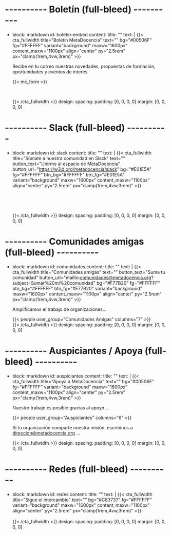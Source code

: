 # ---------- Boletín (full-bleed) ----------
- block: markdown
  id: boletin-embed
  content:
    title: ""
    text: |
      {{< cta_fullwidth
          title="Boletín MetaDocencia"
          text=""
          bg="#00506F" fg="#FFFFFF"
          variant="background"
          maxw="1600px"
          content_maxw="1100px"
          align="center"
          py="2.5rem" px="clamp(1rem,4vw,3rem)"
      >}}
      <div class="mx-auto max-w-3xl text-white">
        <p class="text-lg leading-relaxed mb-4">
          Recibe en tu correo nuestras novedades, propuestas de formación, oportunidades y eventos de interés.
        </p>
        <div class="mt-2">
          {{< mc_form >}}
        </div>
        <p class="text-center mt-4">
          <a href="https://mdnv.netlify.app/boletines/" class="underline font-semibold" style="color:#FFFFFF">
            Ver ediciones anteriores
          </a>
        </p>
      </div>
      {{< /cta_fullwidth >}}
  design:
    spacing:
      padding: [0, 0, 0, 0]
      margin: [0, 0, 0, 0]

# ---------- Slack (full-bleed) ----------
- block: markdown
  id: slack
  content:
    title: ""
    text: |
      {{< cta_fullwidth
          title="Súmate a nuestra comunidad en Slack"
          text=""
          button_text="Unirme al espacio de MetaDocencia"
          button_url="https://w3id.org/metadocencia/slack"
          bg="#E01E5A" fg="#FFFFFF" btn_bg="#FFFFFF" btn_fg="#E01E5A"
          variant="background"
          maxw="1600px"
          content_maxw="1100px"
          align="center"
          py="2.5rem" px="clamp(1rem,4vw,3rem)"
      >}}
      <div style="color:#FFFFFF" class="max-w-3xl mx-auto">
        <p>
          Conecta con más de <strong style="color:#FFFFFF">+1070 personas</strong> …
        </p>
        <p class="mt-2">
          <a href="https://mdnv.netlify.app/post/20231219-mdenslack/"
             style="color:#FFFFFF; text-decoration:underline;">
             Qué es y cómo sumarme
          </a>
        </p>
      </div>
      {{< /cta_fullwidth >}}
  design:
    spacing:
      padding: [0, 0, 0, 0]
      margin: [0, 0, 0, 0]

# ---------- Comunidades amigas (full-bleed) ----------
- block: markdown
  id: comunidades
  content:
    title: ""
    text: |
      {{< cta_fullwidth
          title="Comunidades amigas"
          text=""
          button_text="Suma tu comunidad"
          button_url="mailto:comunidades@metadocencia.org?subject=Sumar%20mi%20comunidad"
          bg="#F77B20" fg="#FFFFFF" btn_bg="#FFFFFF" btn_fg="#F77B20"
          variant="background"
          maxw="1600px"
          content_maxw="1100px"
          align="center"
          py="2.5rem" px="clamp(1rem,4vw,3rem)"
      >}}
      <p class="max-w-3xl mx-auto">
        Amplificamos el trabajo de organizaciones…
      </p>
      <div class="mt-4">
        {{< people user_group="Comunidades Amigas" columns="7" >}}
      </div>
      {{< /cta_fullwidth >}}
  design:
    spacing:
      padding: [0, 0, 0, 0]
      margin: [0, 0, 0, 0]

# ---------- Auspiciantes / Apoya (full-bleed) ----------
- block: markdown
  id: auspiciantes
  content:
    title: ""
    text: |
      {{< cta_fullwidth
          title="Apoya a MetaDocencia"
          text=""
          bg="#00506F" fg="#FFFFFF"
          variant="background"
          maxw="1600px"
          content_maxw="1100px"
          align="center"
          py="2.5rem" px="clamp(1rem,4vw,3rem)"
      >}}
      <p class="max-w-3xl mx-auto">
        Nuestro trabajo es posible gracias al apoyo…
      </p>
      <div class="mt-4">
        {{< people user_group="Auspiciantes" columns="6" >}}
      </div>
      <p class="mt-6 max-w-3xl mx-auto">
        Si tu organización comparte nuestra misión, escribinos a
        <a href="mailto:direccion@metadocencia.org" class="underline font-semibold" style="color:#FFFFFF">direccion@metadocencia.org</a>
        …
      </p>
      {{< /cta_fullwidth >}}
  design:
    spacing:
      padding: [0, 0, 0, 0]
      margin: [0, 0, 0, 0]

# ---------- Redes (full-bleed) ----------
- block: markdown
  id: redes
  content:
    title: ""
    text: |
      {{< cta_fullwidth
          title="Sigue el intercambio"
          text=""
          bg="#C83737" fg="#FFFFFF"
          variant="background"
          maxw="1600px"
          content_maxw="1100px"
          align="center"
          py="2.5rem" px="clamp(1rem,4vw,3rem)"
      >}}
      <div style="color:#FFFFFF" class="max-w-3xl mx-auto">
        …
      </div>
      {{< /cta_fullwidth >}}
  design:
    spacing:
      padding: [0, 0, 0, 0]
      margin: [0, 0, 0, 0]
